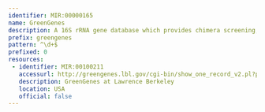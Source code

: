 ```yaml
---
identifier: MIR:00000165
name: GreenGenes
description: A 16S rRNA gene database which provides chimera screening, standard alignment, and taxonomic classification using multiple published taxonomies.
prefix: greengenes
pattern: ^\d+$
prefixed: 0
resources:
 - identifier: MIR:00100211
   accessurl: http://greengenes.lbl.gov/cgi-bin/show_one_record_v2.pl?prokMSA_id=
   description: GreenGenes at Lawrence Berkeley
   location: USA
   official: false
---
```

